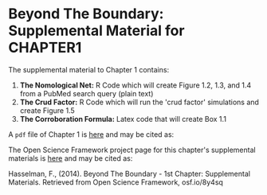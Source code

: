 Beyond The Boundary: Supplemental Material for CHAPTER1
==================================

The supplemental material to Chapter 1 contains:

1. **The Nomological Net:** R Code which will create Figure 1.2, 1.3, and 1.4 from a PubMed search query (plain text)
2. **The Crud Factor:** R Code which will run the 'crud factor' simulations and create Figure 1.5
3. **The Corroboration Formula:** Latex code that will create Box 1.1

A `pdf` file of Chapter 1 is [here](http://figshare.com/authors/Fred%20Hasselman/520930) and may be cited as:


The Open Science Framework project page for this chapter's supplemental materials is [here](http://osf.io/8y4sq) and may be cited as:

Hasselman, F., (2014). Beyond The Boundary - 1st Chapter: Supplemental Materials. Retrieved from Open Science Framework, osf.io/8y4sq

